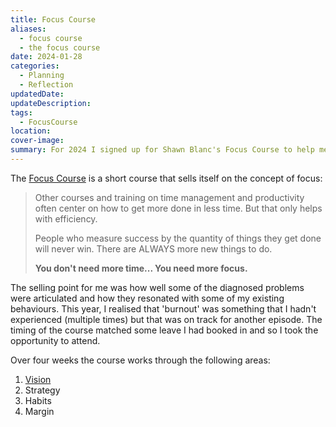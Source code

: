 ```yaml
---
title: Focus Course
aliases:
  - focus course
  - the focus course
date: 2024-01-28
categories:
  - Planning
  - Reflection
updatedDate: 
updateDescription: 
tags:
  - FocusCourse
location: 
cover-image: 
summary: For 2024 I signed up for Shawn Blanc's Focus Course to help me work through my current state and bring back some focus into my life.
---
```

The [Focus Course](https://thefocuscourse.com/Course/) is a short course that sells itself on the concept of focus:

>Other courses and training on time management and productivity often center on how to get more done in less time. But that only helps with efficiency.
>
> People who measure success by the quantity of things they get done will never win. There are ALWAYS more new things to do.
> 
> **You don't need more time...
> You need more focus.**

The selling point for me was how well some of the diagnosed problems were articulated and how they resonated with some of my existing behaviours. This year, I realised that 'burnout' was something that I hadn't experienced (multiple times) but that was on track for another episode. The timing of the course matched some leave I had booked in and so I took the opportunity to attend. 

Over four weeks the course works through the following areas:

1. [Vision](../../blog/2024/01-28-vision-week/)
2. Strategy
3. Habits
4. Margin

